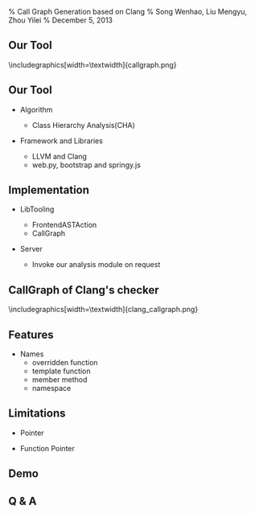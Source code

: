 % Call Graph Generation based on Clang
% Song Wenhao, Liu Mengyu, Zhou Yilei
% December 5, 2013

## Our Tool
\includegraphics[width=\textwidth]{callgraph.png}

## Our Tool

- Algorithm
	- Class Hierarchy Analysis(CHA)

- Framework and Libraries
	- LLVM and Clang
	- web.py, bootstrap and springy.js

## Implementation

- LibTooling
	- FrontendASTAction
	- CallGraph

- Server
	- Invoke our analysis module on request

## CallGraph of Clang's checker
\includegraphics[width=\textwidth]{clang_callgraph.png}

## Features

- Names
	- overridden function
	- template function
	- member method
	- namespace

## Limitations

- Pointer

- Function Pointer


## Demo


## Q & A
